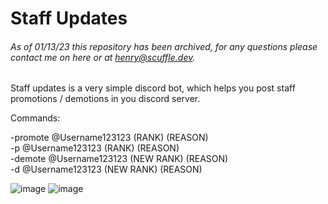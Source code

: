# Staff Updates
###### As of 01/13/23 this repository has been archived, for any questions please contact me on here or at henry@scuffle.dev.

 Staff updates is a very simple discord bot, which helps you post staff promotions / demotions in you discord server.
 
 Commands:
 
 -promote @Username123123 (RANK) (REASON)                                                                                                                                           
 -p @Username123123 (RANK) (REASON)                                                                                                                                                 
 -demote @Username123123 (NEW RANK) (REASON)                                                                                                                                       
 -d @Username123123 (NEW RANK) (REASON)                                                                                                                                             
 
 ![image](https://user-images.githubusercontent.com/83478178/127730923-e20d71ff-0e84-4636-be3f-a0b915ab87db.png)
 ![image](https://user-images.githubusercontent.com/83478178/127730937-5b710d50-3b6b-407c-be28-56428aaf8c13.png)

